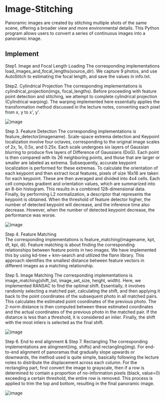 # Image-Stitching
Panoramic images are created by stitching multiple shots of the same scene, offering a broader view and more environmental details. This Python program allows users to convert a series of continuous images into a panoramic image.

## Implement 
Step1. Image and Focal Length Loading 
The corresponding implementations load_images_and_focal_lengths(source_dir). 
We capture 9 photos, and use AutoStitch to estimating the focal length, and save the values in info.txt. 

Step2. Cylindrical Projection 
The corresponding implementations is cylindrical_projection(imgs, focal_lengths). 
Before proceeding with feature point detection and stitching, we attempt to complete cylindrical 
projection (Cylindrical warping). The warping implemented here essentially applies the transformation 
method discussed in the lecture notes, converting each pixel from x, y to x', y'. 

![image](https://github.com/user-attachments/assets/64725aeb-62fb-4178-926d-4d6a3de547c4)

Step 3. Feature Detection 
The corresponding implementations is feature_detector(imagename). 
Scale-space extrema detection and Keypoint localization involve four octaves, corresponding to the 
original image scales of 2x, 1x, 0.5x, and 0.25x. Each scale undergoes six layers of Gaussian blurring 
to produce five layers of Difference of Gaussians (DoG). Each point is then compared with its 26 
neighboring points, and those that are larger or smaller are labeled as extrema. Subsequently, accurate 
keypoint localization is performed for these extremas. 
To calculate the orientation of each keypoint and then extract local features, pixels of size 16x16 are 
taken for each keypoint. These are then averaged and divided into 4x4 cells. Each cell computes 
gradient and orientation values, which are summarized into an 8-bin histogram. This results in a 
combined 128-dimensional data. Finally, by performing L2 normalization, a descriptor that represents 
the keypoint is obtained. 
When the threshold of feature detector higher, the number of detected keypoint will decrease, and the 
inference time also decrease. However, when the number of detected keypoint decrease, the 
performance was worse. 

![image](https://github.com/user-attachments/assets/96b02f32-747b-428f-8684-d84e2d7b9555)

Step 4. Feature Matching  
The corresponding implementations is feature_matching(imagename, kpt, dt, kpi, di). 
Feature matching is about finding the corresponding relationships between feature points in two 
images. We have implemented this by using kd-tree + knn-search and utilized the flann library. This 
approach identifies the smallest distance between feature vectors in different images as a matching 
relationship. 

Step 5. Image Matching 
The corresponding implementations is image_matching(shift_list, image_set_size, height, width). 
Here, we implemented RANSAC to find the optimal shift. Essentially, it involves randomly selecting 
a matched pair, calculating the shift, and then applying it back to the point coordinates of the 
subsequent photo in all matched pairs. This calculates the estimated point coordinates of the previous 
photo. The 2-norm distance is then computed between these estimated coordinates and the actual 
coordinates of the previous photo in the matched pair. If the distance is less than a threshold, it is 
considered an inlier. Finally, the shift with the most inliers is selected as the final shift. 

![image](https://github.com/user-attachments/assets/2d08fb07-ac44-4e83-a952-d729a3467326)

Step 6. End to end alignment & Step 7. Rectangling 
The corresponding implementations are alingment(img, shifts) and rectangling(img). 
For end-to-end alignment of panoramas that gradually slope upwards or downwards, the method used 
is quite simple, basically following the lecture notes to distribute the displacement across each column. 
For the rectangling part, first convert the image to grayscale, then if a row is determined to contain a 
proportion of no-information pixels (black, value=0) exceeding a certain threshold, the entire row is 
removed. This process is applied to trim the top and bottom, resulting in the final panoramic image.

![image](https://github.com/user-attachments/assets/da753773-0ad7-4ea4-bb61-8b8eefcdbf46)
